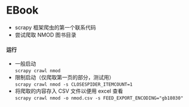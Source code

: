 # EBook

- scrapy 框架爬虫的第一个联系代码
- 尝试爬取 NMOD 图书目录

#### 运行
- 一般启动   
	`scrapy crawl nmod`
- 限制启动（仅爬取第一页的部分，测试用）    
	`scrapy crawl nmod -s CLOSESPIDER_ITEMCOUNT=1`
- 将爬取的内容存入 CSV 文件以便用 excel 查看    
	`scrapy crawl nmod -o nmod.csv -s FEED_EXPORT_ENCODING="gb18030"`
